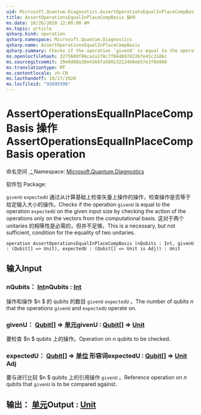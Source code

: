 ```yaml
---
uid: Microsoft.Quantum.Diagnostics.AssertOperationsEqualInPlaceCompBasis
title: AssertOperationsEqualInPlaceCompBasis 操作
ms.date: 10/26/2020 12:00:00 AM
ms.topic: article
qsharp.kind: operation
qsharp.namespace: Microsoft.Quantum.Diagnostics
qsharp.name: AssertOperationsEqualInPlaceCompBasis
qsharp.summary: Checks if the operation `givenU` is equal to the operation `expectedU` on the given input size  by checking the action of the operations only on the vectors from the computational basis. This is a necessary, but not sufficient, condition for the equality of two unitaries.
ms.openlocfilehash: 3275680f86ca2a178c7f044b97d226fe41c3186c
ms.sourcegitcommit: 29e0d88a30e4166fa580132124b0eb57e1f0e986
ms.translationtype: MT
ms.contentlocale: zh-CN
ms.lasthandoff: 10/27/2020
ms.locfileid: "92695596"
---
```

# <a name="assertoperationsequalinplacecompbasis-operation"></a><span data-ttu-id="d0e04-102">AssertOperationsEqualInPlaceCompBasis 操作</span><span class="sxs-lookup"><span data-stu-id="d0e04-102">AssertOperationsEqualInPlaceCompBasis operation</span></span>

<span data-ttu-id="d0e04-103">命名空间 [：](xref:Microsoft.Quantum.Diagnostics)</span><span class="sxs-lookup"><span data-stu-id="d0e04-103">Namespace: [Microsoft.Quantum.Diagnostics](xref:Microsoft.Quantum.Diagnostics)</span></span>

<span data-ttu-id="d0e04-104">软件包 [](https://nuget.org/packages/)</span><span class="sxs-lookup"><span data-stu-id="d0e04-104">Package: [](https://nuget.org/packages/)</span></span>


<span data-ttu-id="d0e04-105">`givenU` `expectedU` 通过从计算基础上检查矢量上操作的操作，检查操作是否等于给定输入大小的操作。</span><span class="sxs-lookup"><span data-stu-id="d0e04-105">Checks if the operation `givenU` is equal to the operation `expectedU` on the given input size  by checking the action of the operations only on the vectors from the computational basis.</span></span>
<span data-ttu-id="d0e04-106">这对于两个 unitaries 的相等性是必需的，但并不足够。</span><span class="sxs-lookup"><span data-stu-id="d0e04-106">This is a necessary, but not sufficient, condition for the equality of two unitaries.</span></span>

```qsharp
operation AssertOperationsEqualInPlaceCompBasis (nQubits : Int, givenU : (Qubit[] => Unit), expectedU : (Qubit[] => Unit is Adj)) : Unit
```


## <a name="input"></a><span data-ttu-id="d0e04-107">输入</span><span class="sxs-lookup"><span data-stu-id="d0e04-107">Input</span></span>

### <a name="nqubits--int"></a><span data-ttu-id="d0e04-108">nQubits： [Int](xref:microsoft.quantum.lang-ref.int)</span><span class="sxs-lookup"><span data-stu-id="d0e04-108">nQubits : [Int](xref:microsoft.quantum.lang-ref.int)</span></span>

<span data-ttu-id="d0e04-109">操作和操作 $n $ 的 qubits 的数目 `givenU` `expectedU` 。</span><span class="sxs-lookup"><span data-stu-id="d0e04-109">The number of qubits $n$ that the operations `givenU` and `expectedU` operate on.</span></span>


### <a name="givenu--qubit--unit"></a><span data-ttu-id="d0e04-110">givenU： [Qubit](xref:microsoft.quantum.lang-ref.qubit)[] => [单元](xref:microsoft.quantum.lang-ref.unit)</span><span class="sxs-lookup"><span data-stu-id="d0e04-110">givenU : [Qubit](xref:microsoft.quantum.lang-ref.qubit)[] => [Unit](xref:microsoft.quantum.lang-ref.unit)</span></span> 

<span data-ttu-id="d0e04-111">要检查 $n $ qubits 上的操作。</span><span class="sxs-lookup"><span data-stu-id="d0e04-111">Operation on $n$ qubits to be checked.</span></span>


### <a name="expectedu--qubit--unit-adj"></a><span data-ttu-id="d0e04-112">expectedU： [Qubit](xref:microsoft.quantum.lang-ref.qubit)[] => [单位](xref:microsoft.quantum.lang-ref.unit) 形容词</span><span class="sxs-lookup"><span data-stu-id="d0e04-112">expectedU : [Qubit](xref:microsoft.quantum.lang-ref.qubit)[] => [Unit](xref:microsoft.quantum.lang-ref.unit) Adj</span></span>

<span data-ttu-id="d0e04-113">要与进行比较 $n $ qubits 上的引用操作 `givenU` 。</span><span class="sxs-lookup"><span data-stu-id="d0e04-113">Reference operation on $n$ qubits that `givenU` is to be compared against.</span></span>



## <a name="output--unit"></a><span data-ttu-id="d0e04-114">输出： [单元](xref:microsoft.quantum.lang-ref.unit)</span><span class="sxs-lookup"><span data-stu-id="d0e04-114">Output : [Unit](xref:microsoft.quantum.lang-ref.unit)</span></span>

